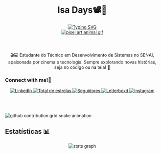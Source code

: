 # <h1 align="center">Isa Days📽️💜</h1>
<div align="center">
  <a href="https://git.io/typing-svg">
    <img src="https://readme-typing-svg.demolab.com?font=Fira+Code&weight=500&size=22&pause=1000&color=b19cd9&center=true&vCenter=true&width=600&lines=%F0%9F%8E%AC+Bem-vindo+ao+meu+perfil!+%F0%9F%92%BB+" alt="Typing SVG">
  </a>
</div>



<div align="center">
  <a href="https://git.io/typing-svg">
<img src="https://i.pinimg.com/originals/81/3a/de/813ade99d0c25c4a0b66a92d470cf218.gif" style="max-width: 500px; height: 237px; margin: 0px; width: 346px;" alt="pixel art animal gif">     
  </a>
</div>

<img align="center" alt="" src="./src/header-gif.gif">

#

<p align="center"> 🎬💻 Estudante do Técnico em Desenvolvimento de Sistemas no SENAI, apaixonada por cinema e tecnologia. Sempre explorando novas histórias, seja no código ou na tela! 🚀

<img align="right" alt="" height="190px" src="./src/study.gif">

<p align="center">
<h3 align="left">Connect with me!🔗</h3>
<p align="center">
  
   <a href="https://www.linkedin.com/in/isabella-dias-797a621a2/">
     <img alt="LinkedIn" title="LinkedIn" src="https://custom-icon-badges.demolab.com/badge/-Meu%20LinkedIn-blue?style=for-the-badge&logo=linkedin&logoColor=white" />
   </a>

   <a href="https://github.com/isadias-collab?tab=repositories&sort=stargazers">
     <img alt="Total de estrelas" title="Total de estrelas no GitHub" src="https://custom-icon-badges.demolab.com/github/stars/isadias-collab?color=55960c&style=for-the-badge&labelColor=488207&logo=star&label=estrelas" />
   </a>

   <a href="https://github.com/isadias-collab?tab=followers">
     <img alt="Seguidores" title="Me siga no GitHub!!" src="https://custom-icon-badges.demolab.com/github/followers/isadias-collab?color=236ad3&labelColor=1155ba&style=for-the-badge&logo=github&label=Seguidores&logoColor=white" />
   </a>

   <a href="https://letterboxd.com/isinhamacaco/">
  <img 
    alt="Letterboxd" 
    title="Me siga no Letterboxd!" 
    src="https://custom-icon-badges.demolab.com/badge/-Letterboxd-000?style=for-the-badge&logo=letterboxd&logoColor=white&color=553399"
  />
</a>
  <a href="https://www.instagram.com/isinhadiass/">
    <img 
      alt="Instagram" 
      title="Instagram" 
      src="https://img.shields.io/badge/-Instagram-E1306C?style=for-the-badge&logo=instagram&logoColor=white" 
    />
  </a>
</p>

<br/>
<br/>

<meta itemprop="contentUrl" href="https://giffiles.alphacoders.com/220/220122.gif"> <picture align="center"> <source media="(prefers-color-scheme: dark)" srcset="https://raw.githubusercontent.com/mari4souza/mari4souza/output/github-contribution-grid-snake-dark.svg"> <source media="(prefers-color-scheme: light)" srcset="https://raw.githubusercontent.com/mari4souza/mari4souza/output/github-contribution-grid-snake-dark.svg"> <img align="center" alt="github contribution grid snake animation" src="https://raw.githubusercontent.com/mari4souza/mari4souza/output/github-contribution-grid-snake.svg">


## Estatísticas 📊

<div align="center">
  <img 
    src="https://github-readme-stats.vercel.app/api?username=isadias-collab&hide_title=false&hide_rank=false&show_icons=true&include_all_commits=true&count_private=true&disable_animations=false&theme=tokyonight&locale=pt-br&hide_border=false&order=1" 
    height="150" 
    alt="stats graph"  
  />
</div>





                                     

